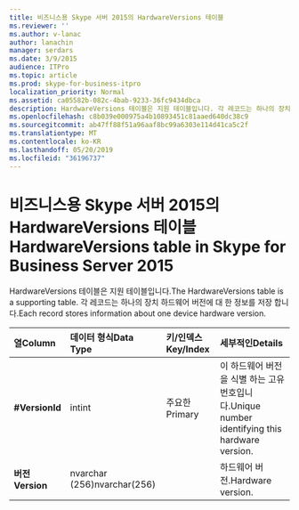 ```yaml
---
title: 비즈니스용 Skype 서버 2015의 HardwareVersions 테이블
ms.reviewer: ''
ms.author: v-lanac
author: lanachin
manager: serdars
ms.date: 3/9/2015
audience: ITPro
ms.topic: article
ms.prod: skype-for-business-itpro
localization_priority: Normal
ms.assetid: ca05582b-082c-4bab-9233-36fc9434dbca
description: HardwareVersions 테이블은 지원 테이블입니다. 각 레코드는 하나의 장치 하드웨어 버전에 대 한 정보를 저장 합니다.
ms.openlocfilehash: c8b039e000975a4b10893451c81aaed640dc38c9
ms.sourcegitcommit: ab47ff88f51a96aaf8bc99a6303e114d41ca5c2f
ms.translationtype: MT
ms.contentlocale: ko-KR
ms.lasthandoff: 05/20/2019
ms.locfileid: "36196737"
---
```

# <a name="hardwareversions-table-in-skype-for-business-server-2015"></a><span data-ttu-id="c30a5-104">비즈니스용 Skype 서버 2015의 HardwareVersions 테이블</span><span class="sxs-lookup"><span data-stu-id="c30a5-104">HardwareVersions table in Skype for Business Server 2015</span></span>
 
<span data-ttu-id="c30a5-105">HardwareVersions 테이블은 지원 테이블입니다.</span><span class="sxs-lookup"><span data-stu-id="c30a5-105">The HardwareVersions table is a supporting table.</span></span> <span data-ttu-id="c30a5-106">각 레코드는 하나의 장치 하드웨어 버전에 대 한 정보를 저장 합니다.</span><span class="sxs-lookup"><span data-stu-id="c30a5-106">Each record stores information about one device hardware version.</span></span>
  
|<span data-ttu-id="c30a5-107">**열**</span><span class="sxs-lookup"><span data-stu-id="c30a5-107">**Column**</span></span>|<span data-ttu-id="c30a5-108">**데이터 형식**</span><span class="sxs-lookup"><span data-stu-id="c30a5-108">**Data Type**</span></span>|<span data-ttu-id="c30a5-109">**키/인덱스**</span><span class="sxs-lookup"><span data-stu-id="c30a5-109">**Key/Index**</span></span>|<span data-ttu-id="c30a5-110">**세부적인**</span><span class="sxs-lookup"><span data-stu-id="c30a5-110">**Details**</span></span>|
|:-----|:-----|:-----|:-----|
|<span data-ttu-id="c30a5-111">**#**</span><span class="sxs-lookup"><span data-stu-id="c30a5-111">**VersionId**</span></span> <br/> |<span data-ttu-id="c30a5-112">int</span><span class="sxs-lookup"><span data-stu-id="c30a5-112">int</span></span>  <br/> |<span data-ttu-id="c30a5-113">주요한</span><span class="sxs-lookup"><span data-stu-id="c30a5-113">Primary</span></span>  <br/> |<span data-ttu-id="c30a5-114">이 하드웨어 버전을 식별 하는 고유 번호입니다.</span><span class="sxs-lookup"><span data-stu-id="c30a5-114">Unique number identifying this hardware version.</span></span>  <br/> |
|<span data-ttu-id="c30a5-115">**버전**</span><span class="sxs-lookup"><span data-stu-id="c30a5-115">**Version**</span></span> <br/> |<span data-ttu-id="c30a5-116">nvarchar (256)</span><span class="sxs-lookup"><span data-stu-id="c30a5-116">nvarchar(256)</span></span>  <br/> | <br/> |<span data-ttu-id="c30a5-117">하드웨어 버전.</span><span class="sxs-lookup"><span data-stu-id="c30a5-117">Hardware version.</span></span>  <br/> |
   

